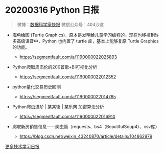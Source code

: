 
# 20200316 Python 日报
> 微博：[数据科学家快报](https://www.weibo.com/wukehao)
> 微信公众号：404沙盒

- 海龟绘图 (Turtle Graphics)，原本是发明给儿童学习编程的。现在也移植到许多高级语音中，Python 也内置了 turtle 库，基本上能够复原 Turtle Graphics 的功能。
  - https://segmentfault.com/a/1190000022025893

- Python爬取周杰伦的200首歌+BI可视化分析 
  - https://segmentfault.com/a/1190000022012352

- python量化交易历史回测   
  - https://segmentfault.com/a/1190000022014785

- Python爬虫进阶 | 某某街 | 某乐网 加密算法分析
  - https://segmentfault.com/a/1190000022016910

- 爬取新房销售信息——爬虫篇（requests、bs4（BeautifulSoup4）、csv库）
  - https://blog.csdn.net/weixin_43240870/article/details/104862979


[更多技术学习日报](https://github.com/KehaoWu/dailypython)
